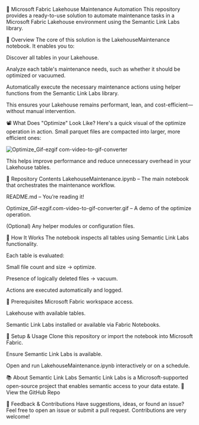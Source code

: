 🧹 Microsoft Fabric Lakehouse Maintenance Automation
This repository provides a ready-to-use solution to automate maintenance tasks in a Microsoft Fabric Lakehouse environment using the Semantic Link Labs library.

🚀 Overview
The core of this solution is the LakehouseMaintenance notebook. It enables you to:

Discover all tables in your Lakehouse.

Analyze each table's maintenance needs, such as whether it should be optimized or vacuumed.

Automatically execute the necessary maintenance actions using helper functions from the Semantic Link Labs library.

This ensures your Lakehouse remains performant, lean, and cost-efficient—without manual intervention.

📽️ What Does "Optimize" Look Like?
Here's a quick visual of the optimize operation in action. Small parquet files are compacted into larger, more efficient ones:

![Optimize_Gif-ezgif com-video-to-gif-converter](https://github.com/user-attachments/assets/19fb4523-2be2-404a-bea1-8549e248a807)

This helps improve performance and reduce unnecessary overhead in your Lakehouse tables.

📂 Repository Contents
LakehouseMaintenance.ipynb – The main notebook that orchestrates the maintenance workflow.

README.md – You’re reading it!

Optimize_Gif-ezgif.com-video-to-gif-converter.gif – A demo of the optimize operation.

(Optional) Any helper modules or configuration files.

🧠 How It Works
The notebook inspects all tables using Semantic Link Labs functionality.

Each table is evaluated:

Small file count and size → optimize.

Presence of logically deleted files → vacuum.

Actions are executed automatically and logged.

🧰 Prerequisites
Microsoft Fabric workspace access.

Lakehouse with available tables.

Semantic Link Labs installed or available via Fabric Notebooks.

🔧 Setup & Usage
Clone this repository or import the notebook into Microsoft Fabric.

Ensure Semantic Link Labs is available.

Open and run LakehouseMaintenance.ipynb interactively or on a schedule.

📚 About Semantic Link Labs
Semantic Link Labs is a Microsoft-supported open-source project that enables semantic access to your data estate.
🔗 View the GitHub Repo

💬 Feedback & Contributions
Have suggestions, ideas, or found an issue?
Feel free to open an issue or submit a pull request. Contributions are very welcome!

